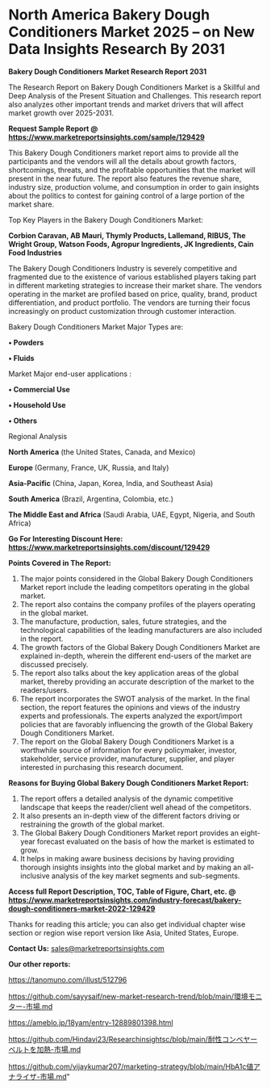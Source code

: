 # North America Bakery Dough Conditioners Market 2025 – on New Data Insights Research By 2031

<strong>Bakery Dough Conditioners Market Research Report 2031</strong>

The Research Report on Bakery Dough Conditioners Market is a Skillful and Deep Analysis of the Present Situation and Challenges. This research report also analyzes other important trends and market drivers that will affect market growth over 2025-2031.

<strong>Request Sample Report @ <a href=https://www.marketreportsinsights.com/sample/129429>https://www.marketreportsinsights.com/sample/129429</a></strong>

This Bakery Dough Conditioners market report aims to provide all the participants and the vendors will all the details about growth factors, shortcomings, threats, and the profitable opportunities that the market will present in the near future. The report also features the revenue share, industry size, production volume, and consumption in order to gain insights about the politics to contest for gaining control of a large portion of the market share.

Top Key Players in the Bakery Dough Conditioners Market:

<strong>Corbion Caravan, AB Mauri, Thymly Products, Lallemand, RIBUS, The Wright Group, Watson Foods, Agropur Ingredients, JK Ingredients, Cain Food Industries</strong>

The Bakery Dough Conditioners Industry is severely competitive and fragmented due to the existence of various established players taking part in different marketing strategies to increase their market share. The vendors operating in the market are profiled based on price, quality, brand, product differentiation, and product portfolio. The vendors are turning their focus increasingly on product customization through customer interaction.

Bakery Dough Conditioners Market Major Types are:

<strong>• Powders

• Fluids</strong>

Market Major end-user applications :

<strong>• Commercial Use

• Household Use

• Others</strong>

Regional Analysis

</u><strong><b>North America</b></strong> (the United States, Canada, and Mexico)

<strong><b>Europe </b></strong>(Germany, France, UK, Russia, and Italy)

<strong><b>Asia-Pacific</b></strong> (China, Japan, Korea, India, and Southeast Asia)

<strong><b>South America</b></strong> (Brazil, Argentina, Colombia, etc.)

<strong><b>The Middle East and Africa</b></strong> (Saudi Arabia, UAE, Egypt, Nigeria, and South Africa)

<strong>Go For Interesting Discount Here: <a href=https://www.marketreportsinsights.com/discount/129429>https://www.marketreportsinsights.com/discount/129429</a></strong>

<strong>Points Covered in The Report:</strong>
<ol>
  <li>The major points considered in the Global Bakery Dough Conditioners Market report include the leading competitors operating in the global market.</li>
  <li>The report also contains the company profiles of the players operating in the global market.</li>
  <li>The manufacture, production, sales, future strategies, and the technological capabilities of the leading manufacturers are also included in the report.</li>
  <li>The growth factors of the Global Bakery Dough Conditioners Market are explained in-depth, wherein the different end-users of the market are discussed precisely.</li>
  <li>The report also talks about the key application areas of the global market, thereby providing an accurate description of the market to the readers/users.</li>
  <li>The report incorporates the SWOT analysis of the market. In the final section, the report features the opinions and views of the industry experts and professionals. The experts analyzed the export/import policies that are favorably influencing the growth of the Global Bakery Dough Conditioners Market.</li>
  <li>The report on the Global Bakery Dough Conditioners Market is a worthwhile source of information for every policymaker, investor, stakeholder, service provider, manufacturer, supplier, and player interested in purchasing this research document.</li>
</ol>
<strong>Reasons for Buying Global Bakery Dough Conditioners Market Report:</strong>

<ol>
  <li>The report offers a detailed analysis of the dynamic competitive landscape that keeps the reader/client well ahead of the competitors.</li>
  <li>It also presents an in-depth view of the different factors driving or restraining the growth of the global market.</li>
  <li>The Global Bakery Dough Conditioners Market report provides an eight-year forecast evaluated on the basis of how the market is estimated to grow.</li>
  <li>It helps in making aware business decisions by having providing thorough insights insights into the global market and by making an all-inclusive analysis of the key market segments and sub-segments.</li>
</ol>
<strong>Access full Report Description, TOC, Table of Figure, Chart, etc. @ <a href=https://www.marketreportsinsights.com/industry-forecast/bakery-dough-conditioners-market-2022-129429>https://www.marketreportsinsights.com/industry-forecast/bakery-dough-conditioners-market-2022-129429</a></strong>


Thanks for reading this article; you can also get individual chapter wise section or region wise report version like Asia, United States, Europe.

<strong>Contact Us:</strong>
sales@marketreportsinsights.com

<strong>Our other reports:</strong>

<a href=https://tanomuno.com/illust/512796>https://tanomuno.com/illust/512796</a>

<a href=https://github.com/sayysaif/new-market-research-trend/blob/main/環境モニター-市場.md>https://github.com/sayysaif/new-market-research-trend/blob/main/環境モニター-市場.md</a>

<a href=https://ameblo.jp/18yam/entry-12889801398.html>https://ameblo.jp/18yam/entry-12889801398.html</a>

<a href=https://github.com/Hindavi23/Researchinsightsc/blob/main/耐性コンベヤーベルトを加熱-市場.md>https://github.com/Hindavi23/Researchinsightsc/blob/main/耐性コンベヤーベルトを加熱-市場.md</a>

<a href=https://github.com/vijaykumar207/marketing-strategy/blob/main/HbA1c値アナライザ-市場.md>https://github.com/vijaykumar207/marketing-strategy/blob/main/HbA1c値アナライザ-市場.md</a>"
